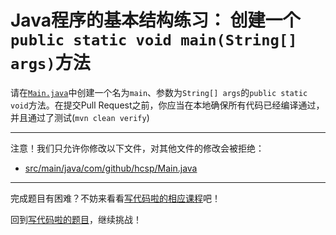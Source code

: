 # Java程序的基本结构练习： 创建一个`public static void main(String[] args)`方法

请在[`Main.java`](https://github.com/hcsp/create-a-psvm-method/blob/master/src/main/java/com/github/hcsp/Main.java)中创建一个名为`main`、参数为`String[] args`的`public static void`方法。在提交Pull Request之前，你应当在本地确保所有代码已经编译通过，并且通过了测试(`mvn clean verify`)

-----
注意！我们只允许你修改以下文件，对其他文件的修改会被拒绝：
- [src/main/java/com/github/hcsp/Main.java](https://github.com/hcsp/create-a-psvm-method/blob/master/src/main/java/com/github/hcsp/Main.java)
-----


完成题目有困难？不妨来看看[写代码啦的相应课程](https://xiedaimala.com/tasks/316bb6cc-6aa6-4dac-85e4-ce1c01b72c83/video_tutorials/9bf596ed-281c-410b-b7b4-ede13dd39c03)吧！

回到[写代码啦的题目](https://xiedaimala.com/tasks/316bb6cc-6aa6-4dac-85e4-ce1c01b72c83/quizzes/6d7321b8-7c8d-4a8d-ad74-50c1c652718a)，继续挑战！
